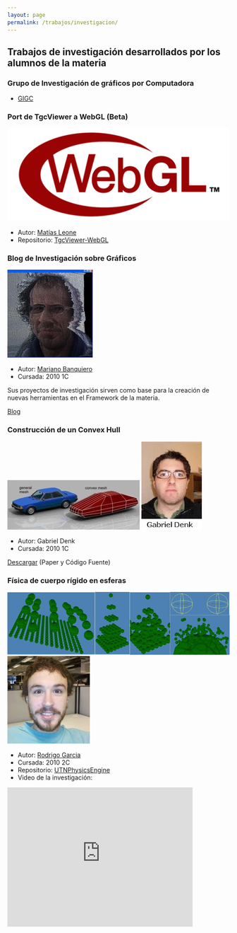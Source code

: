 ```yaml
---
layout: page
permalink: /trabajos/investigacion/
---
```

## Trabajos de investigación desarrollados por los alumnos de la materia

### Grupo de Investigación de gráficos por Computadora  
* [GIGC](https://github.com/gigc)

### Port de TgcViewer a WebGL (Beta)

![Logo](/images/investigacion/webgl.png)

* Autor: [Matías Leone](https://github.com/leonematias)
* Repositorio: [TgcViewer-WebGL](https://github.com/leonematias/TgcViewer-WebGL)

### Blog de Investigación sobre Gráficos

![Logo](/images/investigacion/MarianoBanquiero.jpg)

* Autor: [Mariano Banquiero](https://github.com/mbanquiero)
* Cursada: 2010 1C

Sus proyectos de investigación sirven como base para la creación de nuevas herramientas en el Framework de la materia.

[Blog](http://poke53265.blogspot.com/)

### Construcción de un Convex Hull

![Logo](/images/investigacion/ConvexHull.jpg)
![Logo](/images/investigacion/GabrielDenk.jpg)

* Autor: Gabriel Denk
* Cursada: 2010 1C

[Descargar](https://docs.google.com/leaf?id=0B-mVMTBAay-gZTI2YzliZjItMTBmZi00NThhLWIwNGItOTgwZWJiZTEzYjRh&hl=es&authkey=CI2x2ZoJ) (Paper y Código Fuente)


### Física de cuerpo rígido en esferas

![Logo](/images/investigacion/particulas.jpg)
![Logo](/images/investigacion/RodrigoGarcia.jpg)

* Autor: [Rodrigo Garcia](https://github.com/mysery)
* Cursada: 2010 2C
* Repositorio: [UTNPhysicsEngine](https://github.com/mysery/UTNPhysicsEngine)
* Video de la investigación:
<iframe width="420" height="315" src="https://www.youtube.com/embed/E7FBu2GnADo" frameborder="0" allowfullscreen></iframe>
